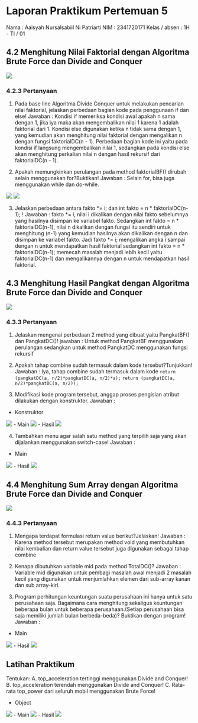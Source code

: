 # Laporan Praktikum Pertemuan 5

Nama            : Aaisyah Nursalsabiil Ni Patriarti
NIM             : 2341720171
Kelas / absen   : 1H - TI / 01

## 4.2 Menghitung Nilai Faktorial dengan Algoritma Brute Force dan Divide and Conquer
<img src="Percobaan1.png">

### 4.2.3 Pertanyaan
1. Pada base line Algoritma Divide Conquer untuk melakukan pencarian nilai faktorial, jelaskan perbedaan bagian kode pada penggunaan if dan else!
Jawaban :
Kondisi if memeriksa kondisi awal apakah n sama dengan 1, jika iya maka akan mengembalikan nilai 1 karena 1 adalah faktorial dari 1. Kondisi else digunakan ketika n tidak sama dengan 1, yang kemudian akan menghitung nilai faktorial dengan mengalikan n dengan fungsi faktorialDC(n - 1). Perbedaan bagian kode ini yaitu pada kondisi if langsung mengembalikan nilai 1, sedangkan pada kondisi else akan menghitung perkalian nilai n dengan hasil rekursif dari faktorialDC(n - 1).

2. Apakah memungkinkan perulangan pada method faktorialBF() dirubah selain menggunakan for?Buktikan!
Jawaban : 
Selain for, bisa juga menggunakan while dan do-while.
<img src="PertanyaanP1.2.1.png">
<img src="PertanyaanP1.2.2.png">

3. Jelaskan perbedaan antara fakto *= i; dan int fakto = n * faktorialDC(n-1); !
Jawaban :
fakto *= i, nilai i dikalikan dengan nilai fakto sebelumnya yang hasilnya disimpan ke variabel fakto. 
Sedangkan int fakto = n * faktorialDC(n-1), nilai n dikalikan dengan fungsi itu sendiri untuk menghitung (n-1) yang kemudian hasilnya akan dikalikan dengan n dan disimpan ke variabel fakto. 
Jadi fakto *= i; mengalikan angka i sampai dengan n untuk mendapatkan hasil faktorial sedangkan int fakto = n * faktorialDC(n-1); memecah masalah menjadi lebih kecil yaitu faktorialDC(n-1) dan mengalikannya dengan n untuk mendapatkan hasil faktorial.

## 4.3 Menghitung Hasil Pangkat dengan Algoritma Brute Force dan Divide and Conquer
<img src="Percobaan2.png">

### 4.3.3 Pertanyaan
1. Jelaskan mengenai perbedaan 2 method yang dibuat yaitu PangkatBF() dan PangkatDC()!
jawaban : 
Untuk method PangkatBF menggunakan perulangan sedangkan untuk method PangkatDC menggunakan fungsi rekursif

2. Apakah tahap combine sudah termasuk dalam kode tersebut?Tunjukkan!
Jawaban : 
Iya, tahap combine sudah termasuk dalam kode
    ```return (pangkatDC(a, n/2)*pangkatDC(a, n/2)*a);```
    ```return (pangkatDC(a, n/2)*pangkatDC(a, n/2));```

3. Modifikasi kode program tersebut, anggap proses pengisian atribut dilakukan dengan konstruktor.
Jawaban : 
- Konstruktor
<img src="Konstruktorpangkatmodif.png">
- Main
<img src="Mainpangkatmodif.png">
- Hasil
<img src="Hasilpangkatmodif.png">

4. Tambahkan menu agar salah satu method yang terpilih saja yang akan dijalankan menggunakan switch-case!
Jawaban : 
- Main
<img src="Menupangkat.png">
- Hasil
<img src="HasilMenuPangkat.png">

## 4.4 Menghitung Sum Array dengan Algoritma Brute Force dan Divide and Conquer
<img src="Percobaan3.png">

### 4.4.3 Pertanyaan
1. Mengapa terdapat formulasi return value berikut?Jelaskan!
Jawaban :
Karena method tersebut merupakan method void yang membutuhkan nilai kembalian dan return value tersebut juga digunakan sebagai tahap combine

2. Kenapa dibutuhkan variable mid pada method TotalDC()?
Jawaban :
Variable mid digunakan untuk pembagi masalah awal menjadi 2 masalah kecil yang digunakan untuk menjumlahkan elemen dari sub-array kanan dan sub array-kiri.

3. Program perhitungan keuntungan suatu perusahaan ini hanya untuk satu perusahaan saja. Bagaimana cara menghitung sekaligus keuntungan beberapa bulan untuk beberapa perusahaan.(Setiap perusahaan bisa saja memiliki jumlah bulan berbeda-beda)? Buktikan dengan program!
Jawaban : 
- Main
<img src="MainSumModif.png">
- Hasil
<img src="HasilMainSumModif.png">

## Latihan Praktikum
Tentukan: 
A. top_acceleration tertinggi menggunakan Divide and Conquer! 
B. top_acceleration terendah menggunakan Divide and Conquer! 
C. Rata-rata top_power dari seluruh mobil menggunakan Brute Force!

- Object
<img src="ObjectLatihan.png">
- Main
<img src="MainLatihan.png">
- Hasil
<img src="HasilLatihan.png">